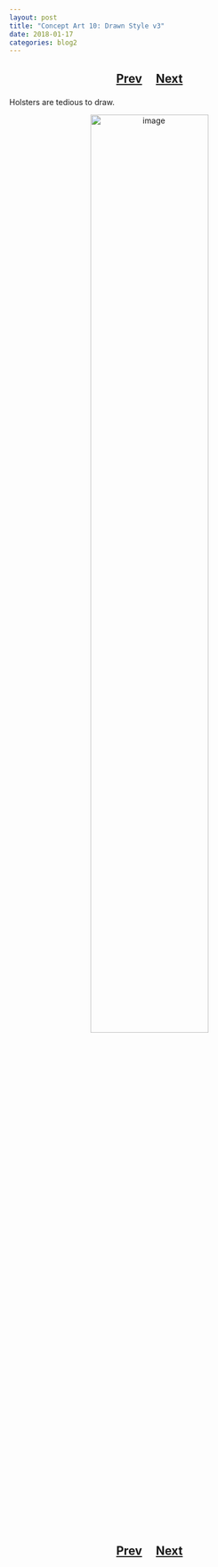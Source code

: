 ```yaml
---
layout: post
title: "Concept Art 10: Drawn Style v3"
date: 2018-01-17
categories: blog2
---
```


<h2>
  <p style="text-align:center;">
    <a href="/wingsofthechorus/archive/2018/01/08/conceptart9">Prev</a>
    &nbsp;&nbsp;&nbsp;
    <a href="/wingsofthechorus/archive/2018/02/20/conceptart11">Next</a>
  </p>
</h2>

Holsters are tedious to draw.

<p style="text-align:center;">
  <img src="/wingsofthechorus/images/conceptart/ca10.png" width="65%" alt="image"/>
</p>

<h2>
  <p style="text-align:center;">
    <a href="/wingsofthechorus/archive/2018/01/08/conceptart9">Prev</a>
    &nbsp;&nbsp;&nbsp;
    <a href="/wingsofthechorus/archive/2018/02/20/conceptart11">Next</a>
  </p>
</h2>
